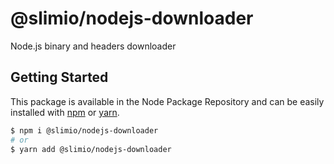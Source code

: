 # @slimio/nodejs-downloader
Node.js binary and headers downloader

## Getting Started

This package is available in the Node Package Repository and can be easily installed with [npm](https://docs.npmjs.com/getting-started/what-is-npm) or [yarn](https://yarnpkg.com).

```bash
$ npm i @slimio/nodejs-downloader
# or
$ yarn add @slimio/nodejs-downloader
```
